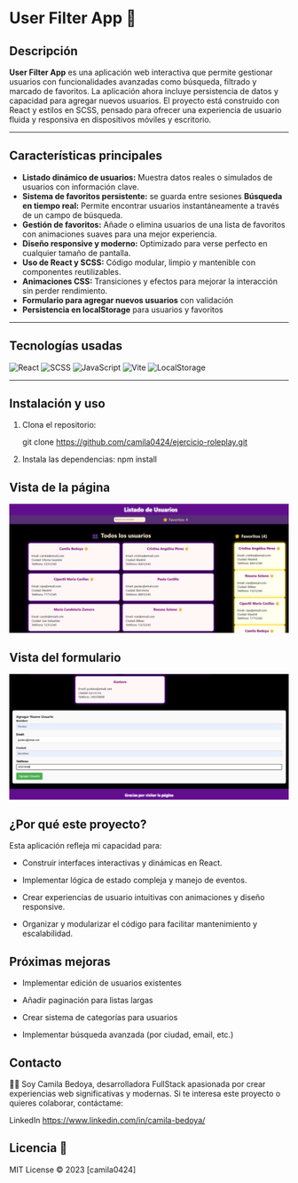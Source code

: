 # User Filter App 🚀

## Descripción

**User Filter App** es una aplicación web interactiva que permite gestionar usuarios con funcionalidades avanzadas como búsqueda, filtrado y marcado de favoritos. La aplicación ahora incluye persistencia de datos y capacidad para agregar nuevos usuarios. El proyecto está construido con React y estilos en SCSS, pensado para ofrecer una experiencia de usuario fluida y responsiva en dispositivos móviles y escritorio.

---

## Características principales

- **Listado dinámico de usuarios:** Muestra datos reales o simulados de usuarios con información clave.
- **Sistema de favoritos persistente:** se guarda entre sesiones
  **Búsqueda en tiempo real:** Permite encontrar usuarios instantáneamente a través de un campo de búsqueda.
- **Gestión de favoritos:** Añade o elimina usuarios de una lista de favoritos con animaciones suaves para una mejor experiencia.
- **Diseño responsive y moderno:** Optimizado para verse perfecto en cualquier tamaño de pantalla.
- **Uso de React y SCSS:** Código modular, limpio y mantenible con componentes reutilizables.
- **Animaciones CSS:** Transiciones y efectos para mejorar la interacción sin perder rendimiento.
- **Formulario para agregar nuevos usuarios** con validación
- **Persistencia en localStorage** para usuarios y favoritos

---

## Tecnologías usadas

![React](https://img.shields.io/badge/React-18.2-blue)
![SCSS](https://img.shields.io/badge/SCSS-1.60-pink)
![JavaScript](https://img.shields.io/badge/JavaScript-ES6+-yellow)
![Vite](https://img.shields.io/badge/Vite-4.0-orange)
![LocalStorage](https://img.shields.io/badge/LocalStorage-API-lightgrey)

---

## Instalación y uso

1. Clona el repositorio:

   git clone https://github.com/camila0424/ejercicio-roleplay.git

2. Instala las dependencias:
   npm install

## Vista de la página

![Vista de el listado](./assets/images/app_listado.png)

## Vista del formulario

![Vsita del formulario](./assets/images/add_user.png)

## ¿Por qué este proyecto?

Esta aplicación refleja mi capacidad para:

- Construir interfaces interactivas y dinámicas en React.

- Implementar lógica de estado compleja y manejo de eventos.

- Crear experiencias de usuario intuitivas con animaciones y diseño responsive.

- Organizar y modularizar el código para facilitar mantenimiento y escalabilidad.

## Próximas mejoras

- Implementar edición de usuarios existentes

- Añadir paginación para listas largas

- Crear sistema de categorías para usuarios

- Implementar búsqueda avanzada (por ciudad, email, etc.)

## Contacto

👩‍💻 Soy Camila Bedoya, desarrolladora FullStack apasionada por crear experiencias web significativas y modernas.
Si te interesa este proyecto o quieres colaborar, contáctame:

LinkedIn
https://www.linkedin.com/in/camila-bedoya/

## Licencia 📄

MIT License © 2023 [camila0424]
